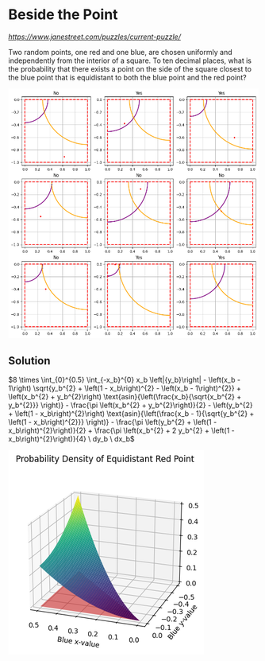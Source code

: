# Beside the Point
*https://www.janestreet.com/puzzles/current-puzzle/*

Two random points, one red and one blue, are chosen uniformly and independently from the interior of a square. To ten decimal places, what is the probability that there exists a point on the side of the square closest to the blue point that is equidistant to both the blue point and the red point?

![](images/sample.png)

## Solution

$8 \times \int_{0}^{0.5} \int_{-x_b}^{0} x_b \left|{y_b}\right| - \left(x_b - 1\right) \sqrt{y_b^{2} + \left(1 - x_b\right)^{2} - \left(x_b - 1\right)^{2}} + \left(x_b^{2} + y_b^{2}\right) \text{asin}{\left(\frac{x_b}{\sqrt{x_b^{2} + y_b^{2}}} \right)} - \frac{\pi \left(x_b^{2} + y_b^{2}\right)}{2} - \left(y_b^{2} + \left(1 - x_b\right)^{2}\right) \text{asin}{\left(\frac{x_b - 1}{\sqrt{y_b^{2} + \left(1 - x_b\right)^{2}}} \right)} - \frac{\pi \left(y_b^{2} + \left(1 - x_b\right)^{2}\right)}{2} + \frac{\pi \left(x_b^{2} + 2 y_b^{2} + \left(1 - x_b\right)^{2}\right)}{4} \ dy_b \ dx_b$

![](images/pdf.png)
